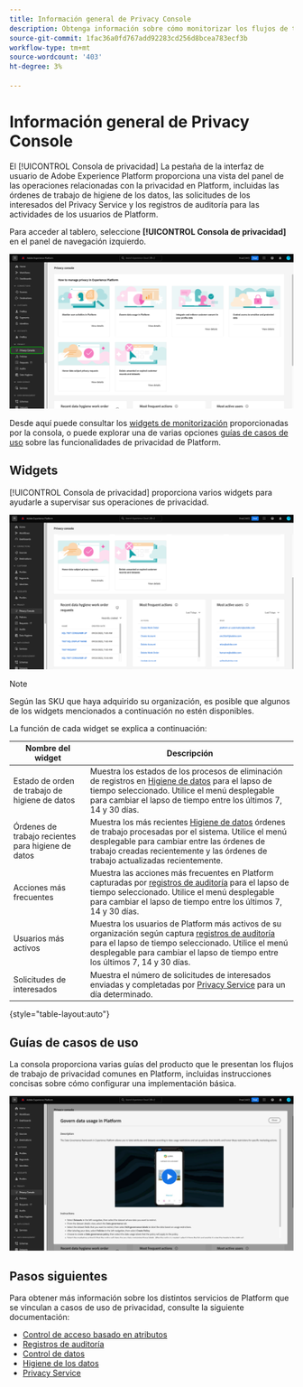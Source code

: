 ```yaml
---
title: Información general de Privacy Console
description: Obtenga información sobre cómo monitorizar los flujos de trabajo relacionados con la privacidad en la interfaz de usuario de Adobe Experience Platform.
source-git-commit: 1fac36a0fd767add92283cd256d8bcea783ecf3b
workflow-type: tm+mt
source-wordcount: '403'
ht-degree: 3%

---
```


# Información general de Privacy Console

El [!UICONTROL Consola de privacidad] La pestaña de la interfaz de usuario de Adobe Experience Platform proporciona una vista del panel de las operaciones relacionadas con la privacidad en Platform, incluidas las órdenes de trabajo de higiene de los datos, las solicitudes de los interesados del Privacy Service y los registros de auditoría para las actividades de los usuarios de Platform.

Para acceder al tablero, seleccione **[!UICONTROL Consola de privacidad]** en el panel de navegación izquierdo.

![Imagen que muestra [!UICONTROL Consola de privacidad] que se seleccionan en la navegación izquierda dentro de la IU de Platform](../images/governance-privacy-security/privacy-console/left-nav.png)

Desde aquí puede consultar los [widgets de monitorización](#widgets) proporcionadas por la consola, o puede explorar una de varias opciones [guías de casos de uso](#use-case-guides) sobre las funcionalidades de privacidad de Platform.

## Widgets

[!UICONTROL Consola de privacidad] proporciona varios widgets para ayudarle a supervisar sus operaciones de privacidad.

![Imagen que muestra [!UICONTROL Consola de privacidad] que se seleccionan en la navegación izquierda dentro de la IU de Platform](../images/governance-privacy-security/privacy-console/widgets.png)

>[!NOTE]
>
>Según las SKU que haya adquirido su organización, es posible que algunos de los widgets mencionados a continuación no estén disponibles.

La función de cada widget se explica a continuación:

| Nombre del widget | Descripción |
| --- | --- |
| Estado de orden de trabajo de higiene de datos | Muestra los estados de los procesos de eliminación de registros en [Higiene de datos](../../hygiene/home.md) para el lapso de tiempo seleccionado. Utilice el menú desplegable para cambiar el lapso de tiempo entre los últimos 7, 14 y 30 días. |
| Órdenes de trabajo recientes para higiene de datos | Muestra los más recientes [Higiene de datos](../../hygiene/home.md) órdenes de trabajo procesadas por el sistema. Utilice el menú desplegable para cambiar entre las órdenes de trabajo creadas recientemente y las órdenes de trabajo actualizadas recientemente. |
| Acciones más frecuentes | Muestra las acciones más frecuentes en Platform capturadas por [registros de auditoría](./audit-logs/overview.md) para el lapso de tiempo seleccionado. Utilice el menú desplegable para cambiar el lapso de tiempo entre los últimos 7, 14 y 30 días. |
| Usuarios más activos | Muestra los usuarios de Platform más activos de su organización según captura [registros de auditoría](./audit-logs/overview.md) para el lapso de tiempo seleccionado. Utilice el menú desplegable para cambiar el lapso de tiempo entre los últimos 7, 14 y 30 días. |
| Solicitudes de interesados | Muestra el número de solicitudes de interesados enviadas y completadas por [Privacy Service](../../privacy-service/home.md) para un día determinado. |

{style="table-layout:auto"}

## Guías de casos de uso

La consola proporciona varias guías del producto que le presentan los flujos de trabajo de privacidad comunes en Platform, incluidas instrucciones concisas sobre cómo configurar una implementación básica.

![Imagen que muestra [!UICONTROL Consola de privacidad] que se seleccionan en la navegación izquierda dentro de la IU de Platform](../images/governance-privacy-security/privacy-console/use-case-guide.png)

## Pasos siguientes

Para obtener más información sobre los distintos servicios de Platform que se vinculan a casos de uso de privacidad, consulte la siguiente documentación:

* [Control de acceso basado en atributos](../../access-control/abac/overview.md)
* [Registros de auditoría](./audit-logs/overview.md)
* [Control de datos](../../data-governance/home.md)
* [Higiene de los datos](../../hygiene/home.md)
* [Privacy Service](../../privacy-service/home.md)
